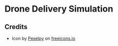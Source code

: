 # Drone Delivery Simulation

## Credits
- Icon by [Pexelpy](https://freeicons.io/coworking-space-icon-set-31292/wifi-box-delivery-drone-package-icon-1137736) on [freeicons.io](https://freeicons.io)